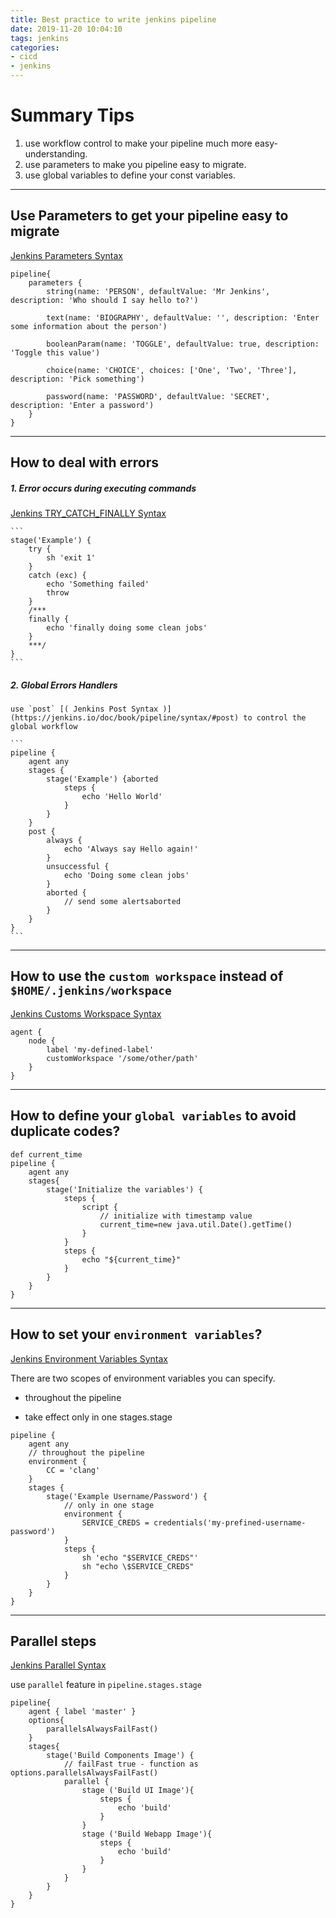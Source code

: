 ```yaml
---
title: Best practice to write jenkins pipeline
date: 2019-11-20 10:04:10
tags: jenkins
categories:
- cicd
- jenkins
---
```


# Summary Tips

1. use workflow control to make your pipeline much more easy-understanding.
2. use parameters to make you pipeline easy to migrate.
3. use global variables to define your const variables.

---
## Use Parameters to get your pipeline easy to migrate


[Jenkins Parameters Syntax](https://jenkins.io/doc/book/pipeline/syntax/#parameters)

```
pipeline{
    parameters {
        string(name: 'PERSON', defaultValue: 'Mr Jenkins', description: 'Who should I say hello to?')

        text(name: 'BIOGRAPHY', defaultValue: '', description: 'Enter some information about the person')

        booleanParam(name: 'TOGGLE', defaultValue: true, description: 'Toggle this value')

        choice(name: 'CHOICE', choices: ['One', 'Two', 'Three'], description: 'Pick something')

        password(name: 'PASSWORD', defaultValue: 'SECRET', description: 'Enter a password')
    }
}
```

---

## How to deal with errors


##### 1. Error occurs during executing commands
  
  [Jenkins TRY_CATCH_FINALLY Syntax](https://jenkins.io/doc/book/pipeline/syntax/#flow-control)

    ```
    stage('Example') {
        try {
            sh 'exit 1'
        }
        catch (exc) {
            echo 'Something failed'
            throw
        }
        /***
        finally {
            echo 'finally doing some clean jobs'
        }
        ***/
    }
    ```

##### 2. Global Errors Handlers

    use `post` [( Jenkins Post Syntax )](https://jenkins.io/doc/book/pipeline/syntax/#post) to control the global workflow

    ```
    pipeline {
        agent any
        stages {
            stage('Example') {aborted
                steps {
                    echo 'Hello World'
                }
            }
        }
        post { 
            always { 
                echo 'Always say Hello again!'
            }
            unsuccessful {
                echo 'Doing some clean jobs'
            }
            aborted {
                // send some alertsaborted
            }
        }
    }
    ```
----

## How to use the `custom workspace` instead of `$HOME/.jenkins/workspace`

[Jenkins Customs Workspace Syntax](https://jenkins.io/doc/book/pipeline/syntax/#agent-parameters)
```
agent {
    node {
        label 'my-defined-label'
        customWorkspace '/some/other/path'
    }
}
```
----

## How to define your `global variables` to avoid duplicate codes?

```
def current_time
pipeline {
    agent any
    stages{
        stage('Initialize the variables') {
            steps {
                script {
                    // initialize with timestamp value
                    current_time=new java.util.Date().getTime()
                }
            }
            steps {
                echo "${current_time}"
            }
        }
    }
}
```

---

## How to set your `environment variables`?

[Jenkins Environment Variables Syntax](https://jenkins.io/doc/book/pipeline/syntax/#environment)

There are two scopes of environment variables you can specify.

* throughout the pipeline

* take effect only in one stages.stage
```
pipeline {
    agent any
    // throughout the pipeline 
    environment { 
        CC = 'clang'
    }
    stages {
        stage('Example Username/Password') {
            // only in one stage
            environment {
                SERVICE_CREDS = credentials('my-prefined-username-password')
            }
            steps {
                sh 'echo "$SERVICE_CREDS"'
                sh "echo \$SERVICE_CREDS"
            }
        }
    }
}
```

---

## Parallel steps

[Jenkins Parallel Syntax](https://jenkins.io/doc/book/pipeline/syntax/#environment)

use `parallel` feature in `pipeline.stages.stage`

```
pipeline{
    agent { label 'master' }
    options{
        parallelsAlwaysFailFast()
    }
    stages{
        stage('Build Components Image') {
            // failFast true - function as options.parallelsAlwaysFailFast()
            parallel {
                stage ('Build UI Image'){
                    steps {
                        echo 'build'
                    }
                }
                stage ('Build Webapp Image'){
                    steps {
                        echo 'build'
                    }
                }
            }
        }
    }
}
```
